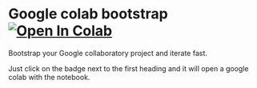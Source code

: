 # Google colab bootstrap [![Open In Colab](https://colab.research.google.com/assets/colab-badge.svg)](https://colab.research.google.com/github/rpitonak/colab-bootstrap/blob/master/bootstrap.ipynb)

Bootstrap your Google collaboratory project and iterate fast.

Just click on the badge next to the first heading and it will open a google colab with the notebook.

